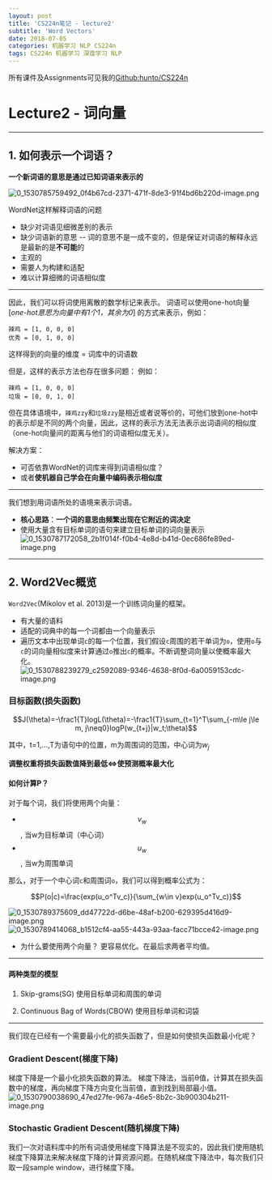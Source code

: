 ```yaml
---
layout: post
title: 'CS224n笔记 - lecture2'
subtitle: 'Word Vectors'
date: 2018-07-05
categories: 机器学习 NLP CS224n
tags: CS224n 机器学习 深度学习 NLP
---
```


<script type="text/javascript"
   src="https://cdnjs.cloudflare.com/ajax/libs/mathjax/2.7.4/MathJax.js?config=default">
</script>


所有课件及Assignments可见我的[Github:hunto/CS224n](https://github.com/hunto/CS224n)

# Lecture2 - 词向量

---
## 1. 如何表示一个词语？
**一个新词语的意思是通过已知词语来表示的**

![0_1530785759492_0f4b67cd-2371-471f-8de3-91f4bd6b220d-image.png](http://bbs.dian.org.cn/assets/uploads/files/1530785760265-0f4b67cd-2371-471f-8de3-91f4bd6b220d-image.png) 

WordNet这样解释词语的问题
* 缺少对词语见细微差别的表示
* 缺少词语新的意思 -- 词的意思不是一成不变的，但是保证对词语的解释永远是最新的是**不可能**的
* 主观的
* 需要人为构建和适配
* 难以计算细微的词语相似度

---
因此，我们可以将词使用离散的数学标记来表示。
词语可以使用one-hot向量 [*one-hot意思为向量中有1个1，其余为0*] 的方式来表示，例如：
```
辣鸡 = [1, 0, 0, 0]
优秀 = [0, 1, 0, 0]
```
这样得到的向量的维度 = 词库中的词语数

但是，这样的表示方法也存在很多问题：
例如：
```
辣鸡 = [1, 0, 0, 0]
垃圾 = [0, 0, 1, 0]
```
但在具体语境中，`辣鸡zzy`和`垃圾zzy`是相近或者说等价的，可他们放到one-hot中的表示却是不同的两个向量，因此，这样的表示方法无法表示出词语间的相似度（one-hot向量间的距离与他们的词语相似度无关）。

解决方案：
* 可否依靠WordNet的词库来得到词语相似度？
* 或者**使机器自己学会在向量中编码表示相似度**

---
我们想到用词语所处的语境来表示词语。
* **核心思路**：**一个词的意思由频繁出现在它附近的词决定**
* 使用大量含有目标单词的语句来建立目标单词的词向量表示
![0_1530787172058_2b1f014f-f0b4-4e8d-b41d-0ec686fe89ed-image.png](http://bbs.dian.org.cn/assets/uploads/files/1530787172411-2b1f014f-f0b4-4e8d-b41d-0ec686fe89ed-image.png) 

---
## 2. Word2Vec概览
`Word2Vec`(Mikolov et al. 2013)是一个训练词向量的框架。

* 有大量的语料
* 适配的词典中的每一个词都由一个向量表示
* 遍历文本中出现单词`c`的每一个位置，我们假设`c`周围的若干单词为`o`，使用`o`与`c`的词向量相似度来计算通过`o`推出`c`的概率。不断调整词向量以使概率最大化。
![0_1530788239279_c2592089-9346-4638-8f0d-6a0059153cdc-image.png](http://bbs.dian.org.cn/assets/uploads/files/1530788239704-c2592089-9346-4638-8f0d-6a0059153cdc-image.png) 

### 目标函数(损失函数)

$$J(\theta)=-\frac1{T}logL(\theta)=-\frac1{T}\sum_{t=1}^T\sum_{-m\le j\le m, j\neq0}logP(w_{t+j}|w_t;\theta)$$

其中，t=1,...,T为语句中的位置，m为周围词的范围，中心词为$w_j$

**调整权重将损失函数值降到最低<=>使预测概率最大化**

#### 如何计算P？
对于每个词，我们将使用两个向量：
* $$v_w$$, 当w为目标单词（中心词）
* $$u_w$$, 当w为周围单词

那么，对于一个中心词`c`和周围词`o`，我们可以得到概率公式为：

$$P(o|c)=\frac{exp(u_o^Tv_c)}{\sum_{w\in v}exp(u_o^Tv_c)}$$

![0_1530789375609_dd47722d-d6be-48af-b200-629395d416d9-image.png](http://bbs.dian.org.cn/assets/uploads/files/1530789377486-dd47722d-d6be-48af-b200-629395d416d9-image.png) 
![0_1530789414068_b1512cf4-aa55-443a-93aa-facc71bcce42-image.png](http://bbs.dian.org.cn/assets/uploads/files/1530789414483-b1512cf4-aa55-443a-93aa-facc71bcce42-image.png)

* 为什么要使用两个向量？
更容易优化。在最后求两者平均值。

---
#### 两种类型的模型
1. Skip-grams(SG)
使用目标单词和周围的单词

2. Continuous Bag of Words(CBOW)
使用目标单词和词袋

---
我们现在已经有一个需要最小化的损失函数了，但是如何使损失函数最小化呢？
### Gradient Descent(梯度下降)
梯度下降是一个最小化损失函数的算法。
梯度下降法，当前θ值，计算其在损失函数中的梯度，再向梯度下降方向变化当前值，直到找到局部最小值。
![0_1530790038690_47ed27fe-967a-46e5-8b2c-3b900304b211-image.png](http://bbs.dian.org.cn/assets/uploads/files/1530790039379-47ed27fe-967a-46e5-8b2c-3b900304b211-image.png) 

### Stochastic Gradient Descent(随机梯度下降)
我们一次对语料库中的所有词语使用梯度下降算法是不现实的，因此我们使用随机梯度下降算法来解决梯度下降的计算资源问题。在随机梯度下降法中，每次我们只取一段sample window，进行梯度下降。